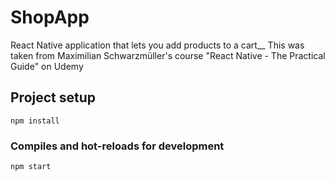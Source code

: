 # ShopApp
React Native application that lets you add products to a cart__
This was taken from Maximilian Schwarzmüller's course "React Native - The Practical Guide" on Udemy

## Project setup
```
npm install
```

### Compiles and hot-reloads for development
```
npm start
```
